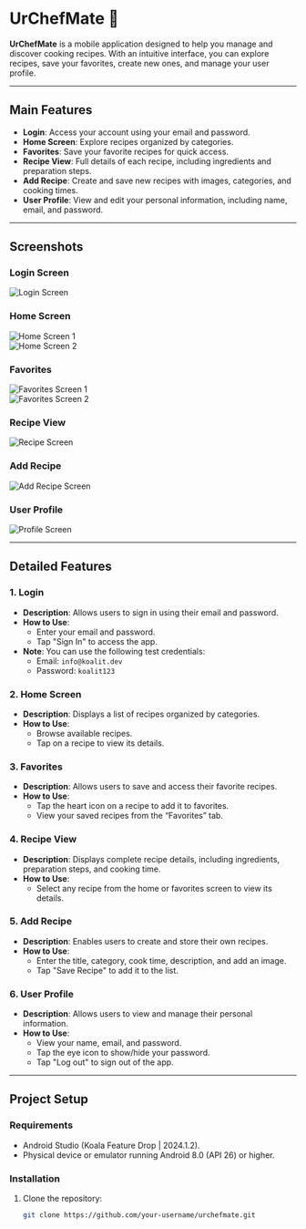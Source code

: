 # UrChefMate 🍳

**UrChefMate** is a mobile application designed to help you manage and discover cooking recipes. With an intuitive interface, you can explore recipes, save your favorites, create new ones, and manage your user profile.

---

## **Main Features**

- **Login**: Access your account using your email and password.  
- **Home Screen**: Explore recipes organized by categories.  
- **Favorites**: Save your favorite recipes for quick access.  
- **Recipe View**: Full details of each recipe, including ingredients and preparation steps.  
- **Add Recipe**: Create and save new recipes with images, categories, and cooking times.  
- **User Profile**: View and edit your personal information, including name, email, and password.

---

## **Screenshots**

### **Login Screen**
![Login Screen](https://github.com/user-attachments/assets/9c359de8-f185-4cc5-b277-3990ebdb4e42)

### **Home Screen**
![Home Screen 1](https://github.com/user-attachments/assets/9d5d241f-9e79-43b1-884c-2f4fa6ab7f2d)  
![Home Screen 2](https://github.com/user-attachments/assets/86d1d002-8a98-409e-964c-c74bc489e5a1)

### **Favorites**
![Favorites Screen 1](https://github.com/user-attachments/assets/c3f5937b-ff50-495f-8712-9e8d8f9b2f95)  
![Favorites Screen 2](https://github.com/user-attachments/assets/5f8476b6-3f11-47d7-be89-be6b590c4c96)

### **Recipe View**
![Recipe Screen](https://github.com/user-attachments/assets/54f8b48f-0db0-4e46-b552-57d60f647abe)

### **Add Recipe**
![Add Recipe Screen](https://github.com/user-attachments/assets/fc3e38cf-194b-451c-81bd-3299ada7fc5e)

### **User Profile**
![Profile Screen](https://github.com/user-attachments/assets/7b30d223-6be6-4673-b5e2-b2605fe52920)

---

## **Detailed Features**

### **1. Login**
- **Description**: Allows users to sign in using their email and password.  
- **How to Use**:
  - Enter your email and password.
  - Tap "Sign In" to access the app.
- **Note**: You can use the following test credentials:
  - Email: `info@koalit.dev`
  - Password: `koalit123`

### **2. Home Screen**
- **Description**: Displays a list of recipes organized by categories.  
- **How to Use**:
  - Browse available recipes.
  - Tap on a recipe to view its details.

### **3. Favorites**
- **Description**: Allows users to save and access their favorite recipes.  
- **How to Use**:
  - Tap the heart icon on a recipe to add it to favorites.
  - View your saved recipes from the “Favorites” tab.

### **4. Recipe View**
- **Description**: Displays complete recipe details, including ingredients, preparation steps, and cooking time.  
- **How to Use**:
  - Select any recipe from the home or favorites screen to view its details.

### **5. Add Recipe**
- **Description**: Enables users to create and store their own recipes.  
- **How to Use**:
  - Enter the title, category, cook time, description, and add an image.
  - Tap "Save Recipe" to add it to the list.

### **6. User Profile**
- **Description**: Allows users to view and manage their personal information.  
- **How to Use**:
  - View your name, email, and password.
  - Tap the eye icon to show/hide your password.
  - Tap "Log out" to sign out of the app.

---

## **Project Setup**

### **Requirements**
- Android Studio (Koala Feature Drop | 2024.1.2).
- Physical device or emulator running Android 8.0 (API 26) or higher.

### **Installation**
1. Clone the repository:
   ```bash
   git clone https://github.com/your-username/urchefmate.git

